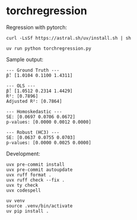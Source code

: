# torchregression

Regression with pytorch:

```
curl -LsSf https://astral.sh/uv/install.sh | sh

uv run python torchregression.py
```

Sample output:

```
--- Ground Truth ---
β̂: [1.0104 0.1100 1.4311]

--- OLS ---
β̂: [1.0512 0.2314 1.4429]
R²: [0.7896]
Adjusted R²: [0.7864]

--- Homoskedastic ---
SE: [0.0697 0.0706 0.0672]
p-values: [0.0000 0.0012 0.0000]

--- Robust (HC3) ---
SE: [0.0637 0.0755 0.0703]
p-values: [0.0000 0.0025 0.0000]
```

Development:

```
uvx pre-commit install
uvx pre-commit autoupdate
uvx ruff format .
uvx ruff check --fix .
uvx ty check
uvx codespell

uv venv
source .venv/bin/activate
uv pip install .
```
